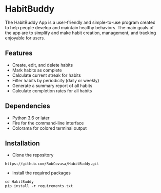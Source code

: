 # HabitBuddy
The HabitBuddy App is a user-friendly and simple-to-use program created to help people develop and maintain healthy behaviors. The main goals of the app are to simplify and make habit creation, management, and tracking enjoyable for users.

## Features
* Create, edit, and delete habits
* Mark habits as complete
* Calculate current streak for habits
* Filter habits by periodicity (daily or weekly)
* Generate a summary report of all habits
* Calculate completion rates for all habits

## Dependencies
* Python 3.6 or later
* Fire for the command-line interface
* Colorama for colored terminal output

## Installation
* Clone the repository
```
https://github.com/RobCovasa/HabitBuddy.git
```
* Install the required packages
```
cd HabitBuddy
pip install -r requirements.txt
```
